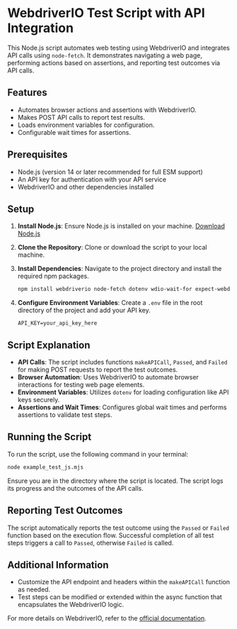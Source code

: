 # WebdriverIO Test Script with API Integration

This Node.js script automates web testing using WebdriverIO and integrates API calls using `node-fetch`. It demonstrates navigating a web page, performing actions based on assertions, and reporting test outcomes via API calls.

## Features

- Automates browser actions and assertions with WebdriverIO.
- Makes POST API calls to report test results.
- Loads environment variables for configuration.
- Configurable wait times for assertions.

## Prerequisites

- Node.js (version 14 or later recommended for full ESM support)
- An API key for authentication with your API service
- WebdriverIO and other dependencies installed

## Setup

1. **Install Node.js**: Ensure Node.js is installed on your machine. [Download Node.js](https://nodejs.org/)

2. **Clone the Repository**: Clone or download the script to your local machine.

3. **Install Dependencies**: Navigate to the project directory and install the required npm packages.
   ```sh
   npm install webdriverio node-fetch dotenv wdio-wait-for expect-webdriverio
   ```

4. **Configure Environment Variables**: Create a `.env` file in the root directory of the project and add your API key.
   ```
   API_KEY=your_api_key_here
   ```

## Script Explanation

- **API Calls**: The script includes functions `makeAPICall`, `Passed`, and `Failed` for making POST requests to report the test outcomes.
- **Browser Automation**: Uses WebdriverIO to automate browser interactions for testing web page elements.
- **Environment Variables**: Utilizes `dotenv` for loading configuration like API keys securely.
- **Assertions and Wait Times**: Configures global wait times and performs assertions to validate test steps.

## Running the Script

To run the script, use the following command in your terminal:

```sh
node example_test_js.mjs
```

Ensure you are in the directory where the script is located. The script logs its progress and the outcomes of the API calls.

## Reporting Test Outcomes

The script automatically reports the test outcome using the `Passed` or `Failed` function based on the execution flow. Successful completion of all test steps triggers a call to `Passed`, otherwise `Failed` is called.

## Additional Information

- Customize the API endpoint and headers within the `makeAPICall` function as needed.
- Test steps can be modified or extended within the async function that encapsulates the WebdriverIO logic.

For more details on WebdriverIO, refer to the [official documentation](https://webdriver.io/docs/gettingstarted).
